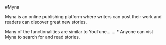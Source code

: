 #Myna 

Myna is an online publishing platform where writers can post their work and readers can discover great new stories. 

Many of the functionalities are similar to YouTune...
... * Anyone can vist Myna to search for and read stories.